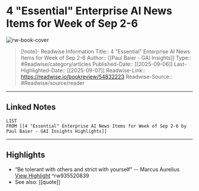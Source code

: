 # 4 "Essential" Enterprise AI News Items for Week of Sep 2-6

![rw-book-cover](https://readwise-assets.s3.amazonaws.com/static/images/article3.5c705a01b476.png)
<br>
>[!note]- Readwise Information
>Title:: 4 "Essential" Enterprise AI News Items for Week of Sep 2-6
>Author:: [[Paul Baier - GAI Insights]]
>Type:: #Readwise/category/articles
>Published-Date:: [[2025-09-06]]
>Last-Highlighted-Date:: [[2025-09-07]]
>Readwise-Link:: https://readwise.io/bookreview/54832223
>Readwise-Source:: #Readwise/source/reader
--- 

## Linked Notes
```dataview
LIST
FROM [[4 "Essential" Enterprise AI News Items for Week of Sep 2-6 by Paul Baier - GAI Insights Highlights]]
```

---

## Highlights
- “Be tolerant with others and strict with yourself” -- Marcus Aurelius [View Highlight](https://readwise.io/open/935520839) ^rw935520839 
- See also: [[quote]] 
